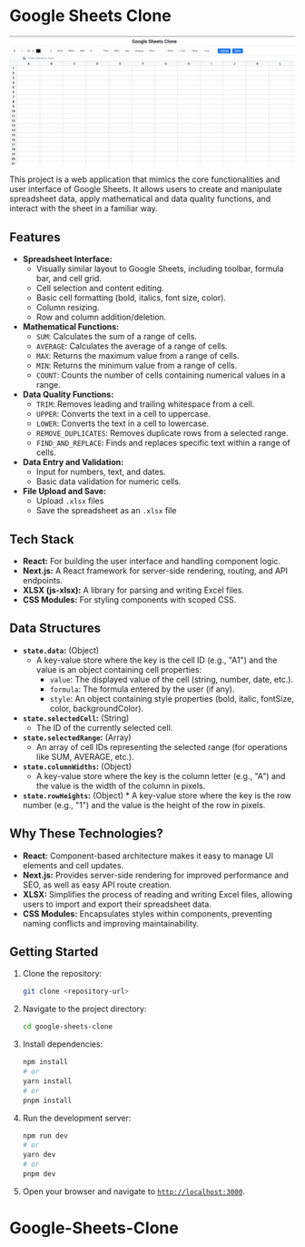 # Google Sheets Clone

![Home Page](public/home.png)

This project is a web application that mimics the core functionalities and user interface of Google Sheets. It allows users to create and manipulate spreadsheet data, apply mathematical and data quality functions, and interact with the sheet in a familiar way.

## Features

*   **Spreadsheet Interface:**
    *   Visually similar layout to Google Sheets, including toolbar, formula bar, and cell grid.
    *   Cell selection and content editing.
    *   Basic cell formatting (bold, italics, font size, color).
    *   Column resizing.
    *   Row and column addition/deletion.
*   **Mathematical Functions:**
    *   `SUM`: Calculates the sum of a range of cells.
    *   `AVERAGE`: Calculates the average of a range of cells.
    *   `MAX`: Returns the maximum value from a range of cells.
    *   `MIN`: Returns the minimum value from a range of cells.
    *   `COUNT`: Counts the number of cells containing numerical values in a range.
*   **Data Quality Functions:**
    *   `TRIM`: Removes leading and trailing whitespace from a cell.
    *   `UPPER`: Converts the text in a cell to uppercase.
    *   `LOWER`: Converts the text in a cell to lowercase.
    *   `REMOVE_DUPLICATES`: Removes duplicate rows from a selected range.
    *   `FIND_AND_REPLACE`: Finds and replaces specific text within a range of cells.
*   **Data Entry and Validation:**
    *   Input for numbers, text, and dates.
    *   Basic data validation for numeric cells.
*   **File Upload and Save:**
    *   Upload `.xlsx` files
    *   Save the spreadsheet as an `.xlsx` file

## Tech Stack

*   **React:**  For building the user interface and handling component logic.
*   **Next.js:**  A React framework for server-side rendering, routing, and API endpoints.
*   **XLSX (js-xlsx):**  A library for parsing and writing Excel files.
*   **CSS Modules:**  For styling components with scoped CSS.

## Data Structures

*   **`state.data`:** (Object)
    *   A key-value store where the key is the cell ID (e.g., "A1") and the value is an object containing cell properties:
        *   `value`: The displayed value of the cell (string, number, date, etc.).
        *   `formula`: The formula entered by the user (if any).
        *   `style`: An object containing style properties (bold, italic, fontSize, color, backgroundColor).
*   **`state.selectedCell`:** (String)
    *   The ID of the currently selected cell.
*   **`state.selectedRange`:** (Array)
    *   An array of cell IDs representing the selected range (for operations like SUM, AVERAGE, etc.).
*   **`state.columnWidths`:** (Object)
    *   A key-value store where the key is the column letter (e.g., "A") and the value is the width of the column in pixels.
*    **`state.rowHeights`:** (Object)
    *   A key-value store where the key is the row number (e.g., "1") and the value is the height of the row in pixels.

## Why These Technologies?

*   **React:** Component-based architecture makes it easy to manage UI elements and cell updates.
*   **Next.js:** Provides server-side rendering for improved performance and SEO, as well as easy API route creation.
*   **XLSX:** Simplifies the process of reading and writing Excel files, allowing users to import and export their spreadsheet data.
*   **CSS Modules:** Encapsulates styles within components, preventing naming conflicts and improving maintainability.

## Getting Started

1.  Clone the repository:

    ```bash
    git clone <repository-url>
    ```

2.  Navigate to the project directory:

    ```bash
    cd google-sheets-clone
    ```

3.  Install dependencies:

    ```bash
    npm install
    # or
    yarn install
    # or
    pnpm install
    ```

4.  Run the development server:

    ```bash
    npm run dev
    # or
    yarn dev
    # or
    pnpm dev
    ```

5.  Open your browser and navigate to [`http://localhost:3000`](google-sheets-clone/.next/static/chunks/polyfills.js ).

# Google-Sheets-Clone
